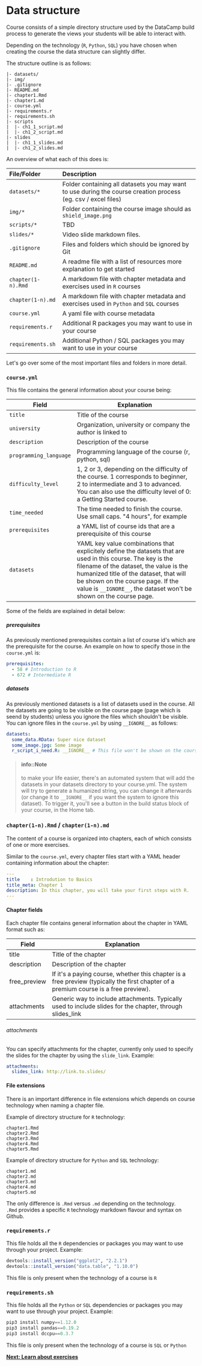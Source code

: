 # Data structure
Course consists of a simple directory structure used by the DataCamp build process to generate the views your students will be able to interact with.

Depending on the technology (`R`, `Python`, `SQL`) you have chosen when creating the course the data structure can slightly differ.

The structure outline is as follows:

```text
|- datasets/
|- img/
|- .gitignore
|- README.md
|- chapter1.Rmd
|- chapter1.md
|- course.yml
|- requirements.r
|- requirements.sh
|- scripts
|  |- ch1_1_script.md
|  |- ch1_2_script.md
|- slides
|  |- ch1_1_slides.md
|  |- ch1_2_slides.md
```

An overview of what each of this does is:

| File/Folder         | Description                                                              |
|:--------------------|:-------------------------------------------------------------------------|
| `datasets/*`          | Folder containing all datasets you may want to use during the course creation process (eg. csv / excel files)|
| `img/*`          | Folder containing the course image should as `shield_image.png`|
| `scripts/*`          | TBD                                                                         |
| `slides/*`           | Video slide markdown files.                                                                         |
| `.gitignore`         | Files and folders which should be ignored by Git  |
| `README.md`         | A readme file with a list of resources more explanation to get started  |
| `chapter(1-n).Rmd`      | A markdown file with chapter metadata and exercises used in `R` courses      |
| `chapter(1-n).md`      | A markdown file with chapter metadata and exercises used in `Python` and `SQL` courses    |
| `course.yml`       | A yaml file with course metadata                          |
| `requirements.r`   | Additional R packages you may want to use in your course                                                                          |
| `requirements.sh`   | Additional Python / SQL packages you may want to use in your course                                                                          |

Let's go over some of the most important files and folders in more detail.

### `course.yml`
This file contains the general information about your course being:

| Field                | Explanation                                                                                                                                                                                                                                                                                               |
|----------------------|-----------------------------------------------------------------------------------------------------------------------------------------------------------------------------------------------------------------------------------------------------------------------------------------------------------|
| `title`                | Title of the course                                                                                                                                                                                                                                                                                       |
| `university`           | Organization, university or company the author is linked to                                                                                                                                                                                                                                               |
| `description`          | Description of the course                                                                                                                                                                                                                                                                                 |
| `programming_language` | Programming language of the course (r, python, sql)                                                                                                                                                                                                                                                       |
| `difficulty_level`     | 1, 2 or 3, depending on the difficulty of the course. 1 corresponds to beginner, 2 to intermediate and 3 to advanced. You can also use the difficulty level of 0: a Getting Started course.                                                                                                               |
| `time_needed`          | The time needed to finish the course. Use small caps. "4 hours", for example                                                                                                                                                                                                                              |
| `prerequisites`        | a YAML list of course ids that are a prerequisite of this course                                                                                                                                                                                                                                          |
| `datasets`             | YAML key value combinations that explicitely define the datasets that are used in this course. The key is the filename of the dataset, the value is the humanized title of the dataset, that will be shown on the course page. If the value is  `__IGNORE__`, the dataset won't be shown on the course page.|

Some of the fields are explained in detail below:

##### prerequisites
As previously mentioned prerequisites contain a list of course id's which are the prerequisite for the course. An example on how to specify those in the `course.yml` is:

```yaml
prerequisites:
  - 58 # Introduction to R
  - 672 # Intermediate R 
```

##### datasets
As previously mentioned datasets is a list of datasets used in the course. All the datasets are going to be visible on the course page (page which is seend by students) unless you ignore the files which shouldn't be visible. You can ignore files in the `course.yml` by using `__IGNORE__` as follows:

```yaml
datasets:
  some_data.RData: Super nice dataset
  some_image.jpg: Some image
  r_script_i_need.R: __IGNORE__ # This file won't be shown on the course page
```

> #### info::Note
> to make your life easier, there's an automated system that will add the datasets in your datasets directory to your course.yml. The system will try to generate a humanized string, you can change it afterwards (or change it to `__IGNORE__` if you want the system to ignore this dataset). To trigger it, you'll see a button in the build status block of your course, in the Home tab. 

### `chapter(1-n).Rmd` / `chapter(1-n).md`
The content of a course is organized into chapters, each of which consists of one or more exercises.  

Similar to the `course.yml`, every chapter files start with a YAML header containing information about the chapter:

```yaml
---
title    : Introdution to Basics
title_meta: Chapter 1
description: In this chapter, you will take your first steps with R.
---
```

#### Chapter fields

Each chapter file contains general information about the chapter in YAML format such as:

| Field        | Explanation                                                                                                                          |
|--------------|--------------------------------------------------------------------------------------------------------------------------------------|
| title        | Title of the chapter                                                                                                                 |
| description  | Description of the chapter                                                                                                           |
| free_preview | If it's a paying course, whether this chapter is a free preview (typically the first chapter of a premium course is a free preview). |
| attachments  | Generic way to include attachments. Typically used to include slides for the chapter, through slides_link                            |

###### attachments
You can specify attachments for the chapter, currently only used to specify the slides for the chapter by using the `slide_link`. Example:
```yaml
attachments:
  slides_link: http://link.to.slides/
```

#### File extensions
There is an important difference in file extensions which depends on course technology when naming a chapter file. 

Example of directory structure for `R` technology:
```
chapter1.Rmd
chapter2.Rmd
chapter3.Rmd
chapter4.Rmd
chapter5.Rmd
```

Example of directory structure for `Python` and `SQL` technology:
```
chapter1.md
chapter2.md
chapter3.md
chapter4.md
chapter5.md
```

The only difference is `.Rmd` versus `.md` depending on the technology.  
`.Rmd` provides a specific `R` technology markdown flavour and syntax on Github.  

### `requirements.r`
This file holds all the `R` dependencies or packages you may want to use through your project.
Example:

```r
devtools::install_version("ggplot2", "2.2.1")
devtools::install_version("data.table", "1.10.0")
```

This file is only present when the technology of a course is `R`

### `requirements.sh`
This file holds all the `Python` or `SQL` dependencies or packages you may want to use through your project.
Example:

```python
pip3 install numpy==1.12.0
pip3 install pandas==0.19.2 
pip3 install dccpu==0.3.7
```

This file is only present when the technology of a course is `SQL` or `Python`

**[Next: Learn about exercises](exercises/README.md)**